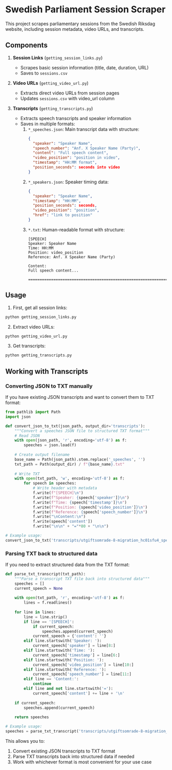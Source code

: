 # Swedish Parliament Session Scraper

This project scrapes parliamentary sessions from the Swedish Riksdag website, including session metadata, video URLs, and transcripts.

## Components

1. **Session Links** (`getting_session_links.py`)
   - Scrapes basic session information (title, date, duration, URL)
   - Saves to `sessions.csv`

2. **Video URLs** (`getting_video_url.py`)
   - Extracts direct video URLs from session pages
   - Updates `sessions.csv` with video_url column

3. **Transcripts** (`getting_transcripts.py`)
   - Extracts speech transcripts and speaker information
   - Saves in multiple formats:
     1. `*_speeches.json`: Main transcript data with structure:
        ```json
        {
          "speaker": "Speaker Name",
          "speech_number": "Anf. X Speaker Name (Party)",
          "content": "Full speech content",
          "video_position": "position in video",
          "timestamp": "HH:MM format",
          "position_seconds": seconds into video
        }
        ```
     2. `*_speakers.json`: Speaker timing data:
        ```json
        {
          "speaker": "Speaker Name",
          "timestamp": "HH:MM",
          "position_seconds": seconds,
          "video_position": "position",
          "href": "link to position"
        }
        ```
     3. `*.txt`: Human-readable format with structure:
        ```
        [SPEECH]
        Speaker: Speaker Name
        Time: HH:MM
        Position: video_position
        Reference: Anf. X Speaker Name (Party)

        Content:
        Full speech content...

        ================================================================================
        ```

## Usage

1. First, get all session links:
```bash
python getting_session_links.py
```

2. Extract video URLs:
```bash
python getting_video_url.py
```

3. Get transcripts:
```bash
python getting_transcripts.py
```

## Working with Transcripts

### Converting JSON to TXT manually
If you have existing JSON transcripts and want to convert them to TXT format:

```python
from pathlib import Path
import json

def convert_json_to_txt(json_path, output_dir='transcripts'):
    """Convert a speeches JSON file to structured TXT format"""
    # Read JSON
    with open(json_path, 'r', encoding='utf-8') as f:
        speeches = json.load(f)
    
    # Create output filename
    base_name = Path(json_path).stem.replace('_speeches', '')
    txt_path = Path(output_dir) / f"{base_name}.txt"
    
    # Write TXT
    with open(txt_path, 'w', encoding='utf-8') as f:
        for speech in speeches:
            # Write header with metadata
            f.write(f"[SPEECH]\n")
            f.write(f"Speaker: {speech['speaker']}\n")
            f.write(f"Time: {speech['timestamp']}\n")
            f.write(f"Position: {speech['video_position']}\n")
            f.write(f"Reference: {speech['speech_number']}\n")
            f.write("\nContent:\n")
            f.write(speech['content'])
            f.write("\n\n" + "="*80 + "\n\n")

# Example usage:
convert_json_to_txt('transcripts/utgiftsomrade-8-migration_hc01sfu4_speeches.json')
```

### Parsing TXT back to structured data
If you need to extract structured data from the TXT format:

```python
def parse_txt_transcript(txt_path):
    """Parse a transcript TXT file back into structured data"""
    speeches = []
    current_speech = None
    
    with open(txt_path, 'r', encoding='utf-8') as f:
        lines = f.readlines()
        
    for line in lines:
        line = line.strip()
        if line == '[SPEECH]':
            if current_speech:
                speeches.append(current_speech)
            current_speech = {'content': ''}
        elif line.startswith('Speaker: '):
            current_speech['speaker'] = line[8:]
        elif line.startswith('Time: '):
            current_speech['timestamp'] = line[6:]
        elif line.startswith('Position: '):
            current_speech['video_position'] = line[10:]
        elif line.startswith('Reference: '):
            current_speech['speech_number'] = line[11:]
        elif line == 'Content:':
            continue
        elif line and not line.startswith('='):
            current_speech['content'] += line + '\n'
    
    if current_speech:
        speeches.append(current_speech)
    
    return speeches

# Example usage:
speeches = parse_txt_transcript('transcripts/utgiftsomrade-8-migration_hc01sfu4.txt')
```

This allows you to:
1. Convert existing JSON transcripts to TXT format
2. Parse TXT transcripts back into structured data if needed
3. Work with whichever format is most convenient for your use case